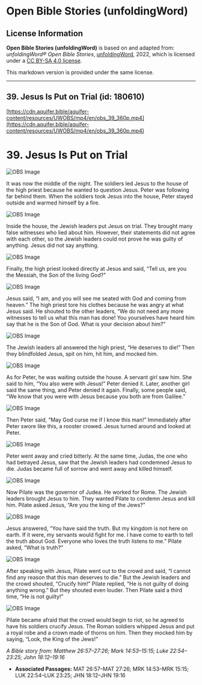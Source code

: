 # Open Bible Stories (unfoldingWord)

## License Information

**Open Bible Stories (unfoldingWord)** is based on and adapted from: _unfoldingWord® Open Bible Stories_, [unfoldingWord](https://unfoldingword.org/utw), 2022, which is licensed under a [CC BY-SA 4.0 license](https://creativecommons.org/licenses/by-sa/4.0/legalcode.en).

This markdown version is provided under the same license.



--------------------------------

## 39. Jesus Is Put on Trial (id: 180610)

[https://cdn.aquifer.bible/aquifer-content/resources/UWOBS/mp4/en/obs_39_360p.mp4](https://cdn.aquifer.bible/aquifer-content/resources/UWOBS/mp4/en/obs_39_360p.mp4)

39\. Jesus Is Put on Trial
==========================

![OBS Image](https://cdn.aquifer.bible/aquifer-content/resources/UWOBS/jpg/360px/obs-en-39-01.jpg)

It was now the middle of the night. The soldiers led Jesus to the house of the high priest because he wanted to question Jesus. Peter was following far behind them. When the soldiers took Jesus into the house, Peter stayed outside and warmed himself by a fire.

![OBS Image](https://cdn.aquifer.bible/aquifer-content/resources/UWOBS/jpg/360px/obs-en-39-02.jpg)

Inside the house, the Jewish leaders put Jesus on trial. They brought many false witnesses who lied about him. However, their statements did not agree with each other, so the Jewish leaders could not prove he was guilty of anything. Jesus did not say anything.

![OBS Image](https://cdn.aquifer.bible/aquifer-content/resources/UWOBS/jpg/360px/obs-en-39-03.jpg)

Finally, the high priest looked directly at Jesus and said, “Tell us, are you the Messiah, the Son of the living God?”

![OBS Image](https://cdn.aquifer.bible/aquifer-content/resources/UWOBS/jpg/360px/obs-en-39-04.jpg)

Jesus said, “I am, and you will see me seated with God and coming from heaven.” The high priest tore his clothes because he was angry at what Jesus said. He shouted to the other leaders, “We do not need any more witnesses to tell us what this man has done! You yourselves have heard him say that he is the Son of God. What is your decision about him?”

![OBS Image](https://cdn.aquifer.bible/aquifer-content/resources/UWOBS/jpg/360px/obs-en-39-05.jpg)

The Jewish leaders all answered the high priest, “He deserves to die!” Then they blindfolded Jesus, spit on him, hit him, and mocked him.

![OBS Image](https://cdn.aquifer.bible/aquifer-content/resources/UWOBS/jpg/360px/obs-en-39-06.jpg)

As for Peter, he was waiting outside the house. A servant girl saw him. She said to him, “You also were with Jesus!” Peter denied it. Later, another girl said the same thing, and Peter denied it again. Finally, some people said, “We know that you were with Jesus because you both are from Galilee.”

![OBS Image](https://cdn.aquifer.bible/aquifer-content/resources/UWOBS/jpg/360px/obs-en-39-07.jpg)

Then Peter said, “May God curse me if I know this man!” Immediately after Peter swore like this, a rooster crowed. Jesus turned around and looked at Peter.

![OBS Image](https://cdn.aquifer.bible/aquifer-content/resources/UWOBS/jpg/360px/obs-en-39-08.jpg)

Peter went away and cried bitterly. At the same time, Judas, the one who had betrayed Jesus, saw that the Jewish leaders had condemned Jesus to die. Judas became full of sorrow and went away and killed himself.

![OBS Image](https://cdn.aquifer.bible/aquifer-content/resources/UWOBS/jpg/360px/obs-en-39-09.jpg)

Now Pilate was the governor of Judea. He worked for Rome. The Jewish leaders brought Jesus to him. They wanted Pilate to condemn Jesus and kill him. Pilate asked Jesus, “Are you the king of the Jews?”

![OBS Image](https://cdn.aquifer.bible/aquifer-content/resources/UWOBS/jpg/360px/obs-en-39-10.jpg)

Jesus answered, “You have said the truth. But my kingdom is not here on earth. If it were, my servants would fight for me. I have come to earth to tell the truth about God. Everyone who loves the truth listens to me.” Pilate asked, “What is truth?”

![OBS Image](https://cdn.aquifer.bible/aquifer-content/resources/UWOBS/jpg/360px/obs-en-39-11.jpg)

After speaking with Jesus, Pilate went out to the crowd and said, “I cannot find any reason that this man deserves to die.” But the Jewish leaders and the crowd shouted, “Crucify him!” Pilate replied, “He is not guilty of doing anything wrong.” But they shouted even louder. Then Pilate said a third time, “He is not guilty!”

![OBS Image](https://cdn.aquifer.bible/aquifer-content/resources/UWOBS/jpg/360px/obs-en-39-12.jpg)

Pilate became afraid that the crowd would begin to riot, so he agreed to have his soldiers crucify Jesus. The Roman soldiers whipped Jesus and put a royal robe and a crown made of thorns on him. Then they mocked him by saying, “Look, the King of the Jews!”

*A Bible story from: Matthew 26:57–27:26; Mark 14:53–15:15; Luke 22:54–23:25; John 18:12–19:16*

* **Associated Passages:** MAT 26:57–MAT 27:26; MRK 14:53–MRK 15:15; LUK 22:54–LUK 23:25; JHN 18:12–JHN 19:16

